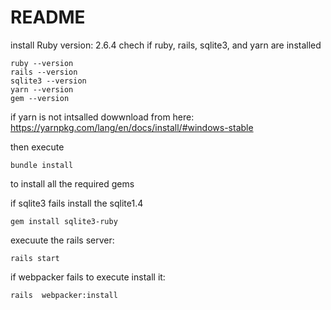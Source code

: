 # README

install Ruby version: 2.6.4
chech if ruby, rails, sqlite3, and yarn are installed

```
ruby --version
rails --version
sqlite3 --version
yarn --version
gem --version
```
if yarn is not intsalled dowwnload from here: https://yarnpkg.com/lang/en/docs/install/#windows-stable

then execute
```
bundle install
```
to install all the required gems

if sqlite3 fails install the sqlite1.4
```
gem install sqlite3-ruby
````

execuute the rails server: 
```
rails start
```
if webpacker fails to execute install it:
```
rails  webpacker:install
```

